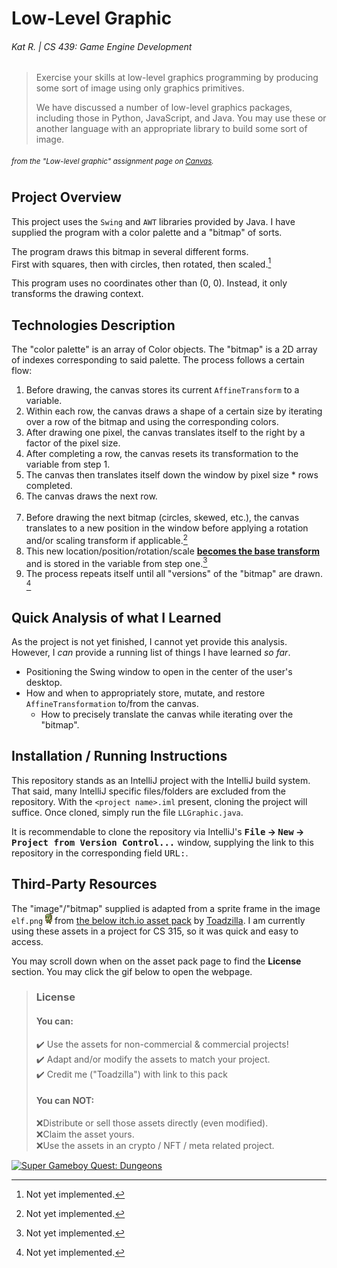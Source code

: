 # Low-Level Graphic
###### Kat R. | CS 439: Game Engine Development

> Exercise your skills at low-level graphics programming by producing some sort of image using only graphics primitives.
> 
> We have discussed a number of low-level graphics packages, including those in Python, JavaScript, and Java. You may use these or another language with an appropriate library to build some sort of image.
###### _<sup>from the "Low-level graphic" assignment page on [Canvas](https://bsu.instructure.com/courses/175355/assignments/2300662).</sup>_

## Project Overview
This project uses the `Swing` and `AWT` libraries provided by Java.
I have supplied the program with a color palette and a "bitmap" of sorts.

The program draws this bitmap in several different forms.   
First with squares, then with circles, then rotated, then scaled.[^NYI]

This program uses no coordinates other than (0, 0).
Instead, it only transforms the drawing context.

## Technologies Description
The "color palette" is an array of Color objects. 
The "bitmap" is a 2D array of indexes corresponding to said palette.
The process follows a certain flow:

1. Before drawing, the canvas stores its current `AffineTransform` to a variable.
2. Within each row, the canvas draws a shape of a certain size by iterating over a row of the bitmap and using the corresponding colors.
3. After drawing one pixel, the canvas translates itself to the right by a factor of the pixel size.
4. After completing a row, the canvas resets its transformation to the variable from step 1.
5. The canvas then translates itself down the window by pixel size * rows completed.
6. The canvas draws the next row.
<br><br>
7. Before drawing the next bitmap (circles, skewed, etc.),
  the canvas translates to a new position in the window before applying a rotation and/or scaling transform if applicable.[^NYI]
8. This new location/position/rotation/scale **<ins>becomes the base transform</ins>**
  and is stored in the variable from step one.[^NYI]
9. The process repeats itself until all "versions" of the "bitmap" are drawn. [^NYI]

[^NYI]: Not yet implemented.

## Quick Analysis of what I Learned
As the project is not yet finished, I cannot yet provide this analysis. 
However, I _can_ provide a running list of things I have learned _so far_.

- Positioning the Swing window to open in the center of the user's desktop.
- How and when to appropriately store, mutate, and restore `AffineTransformation` to/from the canvas.
  - How to precisely translate the canvas while iterating over the "bitmap".

## Installation / Running Instructions
This repository stands as an IntelliJ project with the IntelliJ build system.
That said, many IntelliJ specific files/folders are excluded from the repository.
With the `<project name>.iml` present, cloning the project will suffice. Once cloned, simply run the file `LLGraphic.java`.

It is recommendable to clone the repository via IntelliJ's **<kbd>File</kbd> → <kbd>New</kbd> → <kbd>Project from Version Control...</kbd>** window,
supplying the link to this repository in the corresponding field <kbd>URL:</kbd>.

## Third-Party Resources
The "image"/"bitmap" supplied is adapted from a sprite frame in the image `elf.png` ![sprite frame](README_elf_frame.png) from 
[the below itch.io asset pack](https://toadzillart.itch.io/dungeons-pack) 
by [Toadzilla](https://toadzillart.itch.io/).
I am currently using these assets in a project for CS 315, so it was quick and easy to access.

You may scroll down when on the asset pack page to find the **License** section.
You may click the gif below to open the webpage.

> ### License
> #### You can:
>
>   ✔️ Use the assets for non-commercial & commercial projects!  
>   ✔️ Adapt and/or modify the assets to match your project.  
>   ✔️ Credit me ("Toadzilla") with link to this pack  
>   
> #### You can **NOT**:
> 
>   ❌Distribute or sell those assets directly (even modified).  
>   ❌Claim the asset yours.  
>   ❌Use the assets in an crypto / NFT / meta related project.

[![Super Gameboy Quest: Dungeons](https://img.itch.zone/aW1nLzE1MzE3ODYxLmdpZg==/original/R9Cmel.gif)](https://toadzillart.itch.io/dungeons-pack)

